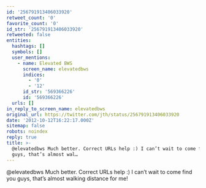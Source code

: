 ```yaml
---
id: '256791913406033920'
retweet_count: '0'
favorite_count: '0'
id_str: '256791913406033920'
retweeted: false
entities:
  hashtags: []
  symbols: []
  user_mentions:
    - name: Elevated BWS
      screen_name: elevatedbws
      indices:
        - '0'
        - '12'
      id_str: '569366226'
      id: '569366226'
  urls: []
in_reply_to_screen_name: elevatedbws
original_url: https://twitter.com/jth/status/256791913406033920
date: '2012-10-12T16:22:17.000Z'
sitemap: false
robots: noindex
reply: true
title: >-
  @elevatedbws Much better. Correct URLs help :) I can’t wait to come find you
  guys, that’s almost wal…
---
```


@elevatedbws Much better. Correct URLs help :) I can’t wait to come find you guys, that’s almost walking distance for me!